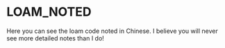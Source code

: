 # LOAM_NOTED
Here you can see the loam code noted in Chinese.
I believe you will never see more detailed notes than I do!
